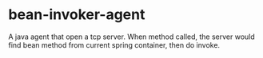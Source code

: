 # bean-invoker-agent

A java agent that open a tcp server. When method called, the server would find bean method from current spring container, then do invoke.